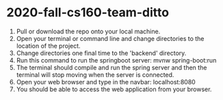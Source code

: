 # 2020-fall-cs160-team-ditto
1) Pull or download the repo onto your local machine.
2) Open your terminal or command line and change directories to the location of the project.
3) Change directories one final time to the 'backend' directory.
4) Run this command to run the springboot server: mvnw spring-boot:run
6) The terminal should compile and run the spring server and then the terminal will stop moving when the 
    server is connected.
5) Open your web browser and type in the navbar: localhost:8080
6) You should be able to access the web application from your browser. 
